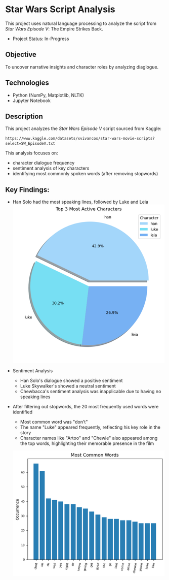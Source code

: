 # Star Wars Script Analysis
This project uses natural language processing to analyze the script from *Star Wars Episode V*: The Empire Strikes Back.
- Project Status: In-Progress

## Objective
To uncover narrative insights and character roles by analyzing diaglogue.

## Technologies
- Python (NumPy, Matplotlib, NLTK)
- Jupyter Notebook

## Description
This project analyzes the *Star Wars Episode V* script sourced from Kaggle:
    
    https://www.kaggle.com/datasets/xvivancos/star-wars-movie-scripts?select=SW_EpisodeV.txt

This analysis focuses on:
- character dialogue frequency
- sentiment analysis of key characters
- identifying most commonly spoken words (after removing stopwords)

## Key Findings:
- Han Solo had the most speaking lines, followed by Luke and Leia
    ![Top Characters](images/top_3_char.png)
- Sentiment Analysis
    - Han Solo's dialogue showed a positive sentiment
    - Luke Skywalker's showed a neutral sentiment
    - Chewbacca's sentiment analysis was inapplicable due to having no speaking lines

- After filtering out stopwords, the 20 most frequently used words were identified
    - Most common word was "don't"
    - The name "Luke" appeared frequently, reflecting his key role in the story
    - Character names like "Artoo" and "Chewie" also appeared among the top words, highlighting their memorable presence in the film
  
    ![Top Words](images/most_common_words.png)
